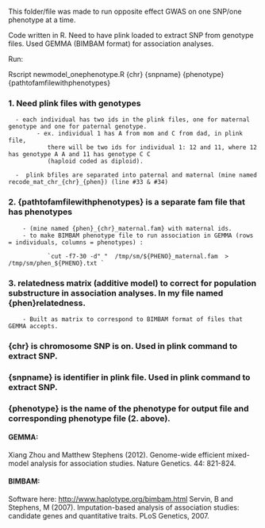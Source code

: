 This folder/file was made to run opposite effect GWAS on one SNP/one phenotype at a time.

Code written in R. 
Need to have plink loaded to extract SNP from genotype files.
Used GEMMA (BIMBAM format) for association analyses.

Run:

Rscript newmodel_onephenotype.R {chr} {snpname} {phenotype} {pathtofamfilewithphenotypes}


###  1. Need plink files with genotypes
      - each individual has two ids in the plink files, one for maternal genotype and one for paternal genotype. 
            - ex. individual 1 has A from mom and C from dad, in plink file, 
               there will be two ids for individual 1: 12 and 11, where 12 has genotype A A and 11 has genotype C C 
               (haploid coded as diploid).
            
      -  plink bfiles are separated into paternal and maternal (mine named recode_mat_chr_{chr}_{phen}) (line #33 & #34)


###  2. {pathtofamfilewithphenotypes} is a separate fam file that has phenotypes 
        - (mine named {phen}_{chr}_maternal.fam} with maternal ids.
        - to make BIMBAM phenotype file to run association in GEMMA (rows = individuals, columns = phenotypes) :
        
               `cut -f7-30 -d" "  /tmp/sm/${PHENO}_maternal.fam  > /tmp/sm/phen_${PHENO}.txt `
              
###  3. relatedness matrix (additive model) to correct for population substructure in association analyses. In my file named {phen}relatedness.
        - Built as matrix to correspond to BIMBAM format of files that GEMMA accepts.
  
              
###  {chr} is chromosome SNP is on. Used in plink command to extract SNP.

###  {snpname} is identifier in plink file. Used in plink command to extract SNP.

###  {phenotype} is the name of the phenotype for output file and corresponding phenotype file (2. above).
  




#### GEMMA:
Xiang Zhou and Matthew Stephens (2012). Genome-wide efficient mixed-model analysis for association studies. Nature Genetics. 44: 821-824.

#### BIMBAM: 
Software here: http://www.haplotype.org/bimbam.html
Servin, B and Stephens, M (2007). Imputation-based analysis of association studies: candidate genes and quantitative traits. PLoS Genetics, 2007. 
